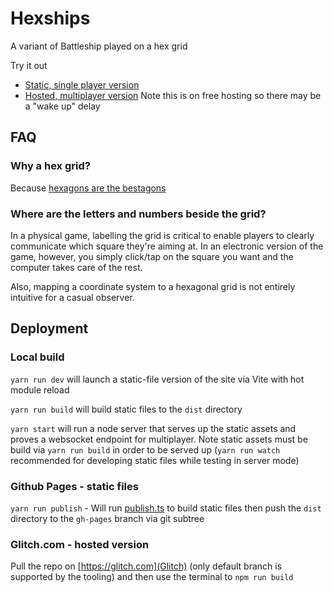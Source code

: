 
# Hexships

A variant of Battleship played on a hex grid

Try it out

- [Static, single player version](https://sguest.github.io/hexships)
- [Hosted, multiplayer version](https://quaint-honored-rotate.glitch.me/hexships/) Note this is on free hosting so there may be a "wake up" delay

## FAQ

### Why a hex grid?

Because [hexagons are the bestagons](https://www.youtube.com/watch?v=thOifuHs6eY)

### Where are the letters and numbers beside the grid?

In a physical game, labelling the grid is critical to enable players to clearly communicate which square they're aiming at. In an electronic version of the game, however, you simply click/tap on the square you want and the computer takes care of the rest.

Also, mapping a coordinate system to a hexagonal grid is not entirely intuitive for a casual observer.

## Deployment

### Local build

`yarn run dev` will launch a static-file version of the site via Vite with hot module reload

`yarn run build` will build static files to the `dist` directory

`yarn start` will run a node server that serves up the static assets and proves a websocket endpoint for multiplayer. Note static assets must be build via `yarn run build` in order to be served up (`yarn run watch` recommended for developing static files while testing in server mode)

### Github Pages - static files

`yarn run publish` - Will run [publish.ts](/build/publish.ts) to build static files then push the `dist` directory to the `gh-pages` branch via git subtree

### Glitch.com - hosted version

Pull the repo on [https://glitch.com](Glitch) (only default branch is supported by the tooling) and then use the terminal to `npm run build`
